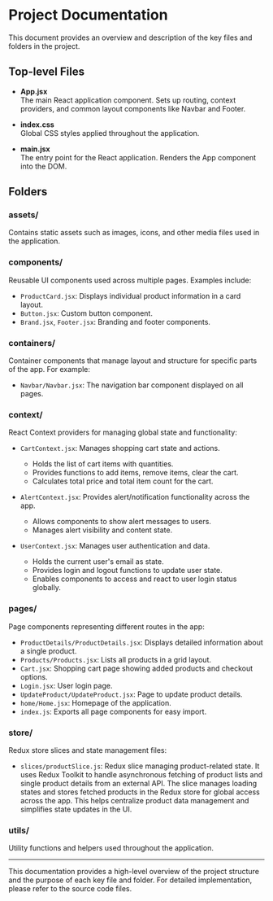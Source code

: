 # Project Documentation

This document provides an overview and description of the key files and folders in the project.

## Top-level Files

- **App.jsx**  
  The main React application component. Sets up routing, context providers, and common layout components like Navbar and Footer.

- **index.css**  
  Global CSS styles applied throughout the application.

- **main.jsx**  
  The entry point for the React application. Renders the App component into the DOM.

## Folders

### assets/  
Contains static assets such as images, icons, and other media files used in the application.

### components/  
Reusable UI components used across multiple pages. Examples include:  
- `ProductCard.jsx`: Displays individual product information in a card layout.  
- `Button.jsx`: Custom button component.  
- `Brand.jsx`, `Footer.jsx`: Branding and footer components.

### containers/  
Container components that manage layout and structure for specific parts of the app. For example:  
- `Navbar/Navbar.jsx`: The navigation bar component displayed on all pages.

### context/  
React Context providers for managing global state and functionality:  

- `CartContext.jsx`: Manages shopping cart state and actions.  
  - Holds the list of cart items with quantities.  
  - Provides functions to add items, remove items, clear the cart.  
  - Calculates total price and total item count for the cart.  

- `AlertContext.jsx`: Provides alert/notification functionality across the app.  
  - Allows components to show alert messages to users.  
  - Manages alert visibility and content state.  

- `UserContext.jsx`: Manages user authentication and data.  
  - Holds the current user's email as state.  
  - Provides login and logout functions to update user state.  
  - Enables components to access and react to user login status globally.


### pages/  
Page components representing different routes in the app:  
- `ProductDetails/ProductDetails.jsx`: Displays detailed information about a single product.  
- `Products/Products.jsx`: Lists all products in a grid layout.  
- `Cart.jsx`: Shopping cart page showing added products and checkout options.  
- `Login.jsx`: User login page.  
- `UpdateProduct/UpdateProduct.jsx`: Page to update product details.  
- `home/Home.jsx`: Homepage of the application.  
- `index.js`: Exports all page components for easy import.

### store/  
Redux store slices and state management files:  
- `slices/productSlice.js`: Redux slice managing product-related state. It uses Redux Toolkit to handle asynchronous fetching of product lists and single product details from an external API. The slice manages loading states and stores fetched products in the Redux store for global access across the app. This helps centralize product data management and simplifies state updates in the UI.


### utils/  
Utility functions and helpers used throughout the application.

---

This documentation provides a high-level overview of the project structure and the purpose of each key file and folder. For detailed implementation, please refer to the source code files.
